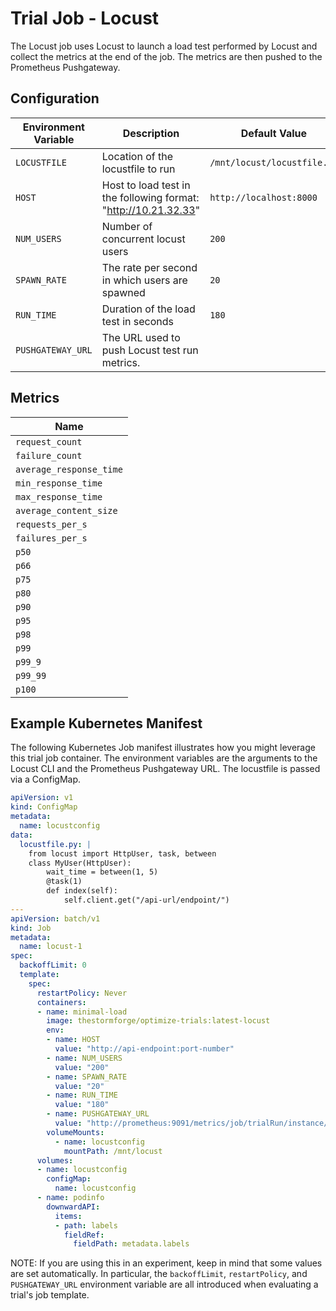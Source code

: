 # Trial Job - Locust

The Locust job uses Locust to launch a load test performed by Locust and collect the metrics at the end of the job. The metrics are then pushed to the Prometheus Pushgateway.

## Configuration

| Environment Variable | Description | Default Value |
| -------------------- | ----------- | ------------- |
| `LOCUSTFILE`         | Location of the locustfile to run | `/mnt/locust/locustfile.py` |
| `HOST`               | Host to load test in the following format: "http://10.21.32.33" | `http://localhost:8000` |
| `NUM_USERS`          | Number of concurrent locust users | `200` |
| `SPAWN_RATE`         | The rate per second in which users are spawned | `20` |
| `RUN_TIME`           | Duration of the load test in seconds | `180` |
| `PUSHGATEWAY_URL`    | The URL used to push Locust test run metrics. | |

## Metrics

| Name |
| ---- |
| `request_count` |
| `failure_count` |
| `average_response_time` |
| `min_response_time` |
| `max_response_time` |
| `average_content_size` |
| `requests_per_s` |
| `failures_per_s` |
| `p50` |
| `p66` |
| `p75` |
| `p80` |
| `p90` |
| `p95` |
| `p98` |
| `p99` |
| `p99_9` |
| `p99_99` |
| `p100` |

## Example Kubernetes Manifest

The following Kubernetes Job manifest illustrates how you might leverage this trial job container. The environment variables are the arguments to the Locust CLI and the Prometheus Pushgateway URL. The locustfile is passed via a ConfigMap.

```yaml
apiVersion: v1
kind: ConfigMap
metadata:
  name: locustconfig
data:
  locustfile.py: |
    from locust import HttpUser, task, between
    class MyUser(HttpUser):
        wait_time = between(1, 5)
        @task(1)
        def index(self):
            self.client.get("/api-url/endpoint/")
---
apiVersion: batch/v1
kind: Job
metadata:
  name: locust-1
spec:
  backoffLimit: 0
  template:
    spec:
      restartPolicy: Never
      containers:
      - name: minimal-load
        image: thestormforge/optimize-trials:latest-locust
        env:
        - name: HOST
          value: "http://api-endpoint:port-number"
        - name: NUM_USERS
          value: "200"
        - name: SPAWN_RATE
          value: "20"
        - name: RUN_TIME
          value: "180"
        - name: PUSHGATEWAY_URL
          value: "http://prometheus:9091/metrics/job/trialRun/instance/locust-1"
        volumeMounts:
          - name: locustconfig
            mountPath: /mnt/locust
      volumes:
      - name: locustconfig
        configMap:
          name: locustconfig
      - name: podinfo
        downwardAPI:
          items:
          - path: labels
            fieldRef:
              fieldPath: metadata.labels
```

NOTE: If you are using this in an experiment, keep in mind that some values are set automatically. In particular, the `backoffLimit`, `restartPolicy`, and `PUSHGATEWAY_URL` environment variable are all introduced when evaluating a trial's job template.
